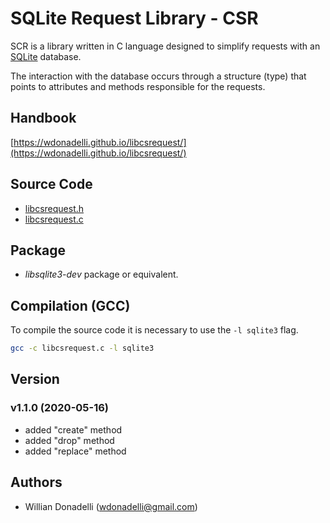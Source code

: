 # SQLite Request Library - CSR

SCR is a library written in C language designed to simplify requests with an [SQLite](https://www.sqlite.org/) database.

The interaction with the database occurs through a structure (type) that points to attributes and methods responsible for the requests.

## Handbook

[https://wdonadelli.github.io/libcsrequest/](https://wdonadelli.github.io/libcsrequest/)

## Source Code

- [libcsrequest.h](https://wdonadelli.github.io/libcsrequest/libcsrequest.h)
- [libcsrequest.c](https://wdonadelli.github.io/libcsrequest/libcsrequest.c)

## Package

- *libsqlite3-dev* package or equivalent.

## Compilation (GCC) 

To compile the source code it is necessary to use the `-l sqlite3` flag.

```sh
gcc -c libcsrequest.c -l sqlite3
```

## Version

### v1.1.0 (2020-05-16)

- added "create" method
- added "drop" method
- added "replace" method

## Authors

- Willian Donadelli (<wdonadelli@gmail.com>)
